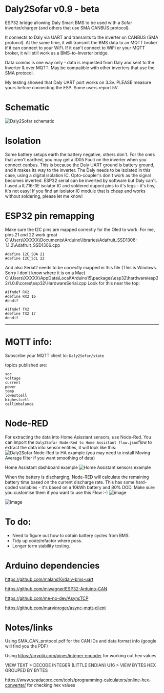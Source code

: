 # Daly2Sofar v0.9 - beta
ESP32 bridge allowing Daly Smart BMS to be used with a Sofar inverter/charger (and others that use SMA CANBUS protocol).

It connects to Daly via UART and transmits to the inverter on CANBUS (SMA protocol).
At the same time, it will transmit the BMS data to an MQTT broker if it can connect to your WiFi.
If it can't connect to WiFi or your MQTT broker, it will still work as a BMS-to-Inverter bridge.

Data comms is one way only - data is requested from Daly and sent to the Inverter & over MQTT.
May be compatible with other inverters that use the SMA protocol.

My testing showed that Daly UART port works on 3.3v. PLEASE measure yours before connecting the ESP. Some users report 5V.

# Schematic
![Daly2Sofar schematic](https://user-images.githubusercontent.com/43951291/164440895-b26a7267-7dd1-4e10-8e55-49fe68698d4c.jpg)




# Isolation
Some battery setups earth the battery negative, others don't.
For the ones that aren't earthed, you may get a ID05 Fault on the inverter when you connect canbus.
This is because the Daly UART ground is battery ground, and it makes its way to the inverter.
The Daly needs to be isolated in this case, using a digital isolation IC.
Opto-coupler's don't work as the signal becomes inverted. ESP32 serial can be inverted by software but Daly can't.
I used a IL716-3E isolator IC and soldered dupont pins to it's legs - it's tiny, it's not easy!
If you find an isolator IC module that is cheap and works without soldering, please let me know!


# ESP32 pin remapping
Make sure the I2C pins are mapped correctly for the Oled to work. For me, pins 21 and 22 work great
C:\Users\XXXXX\Documents\Arduino\libraries\Adafruit_SSD1306-1.1.2\Adafruit_SSD1306.cpp
```
#define I2C_SDA 21
#define I2C_SCL 22
```

And also Serial2 needs to be correctly mapped in this file (This is Windows. Sorry I don't know where it is on a Mac)
C:\Users\XXXXX\AppData\Local\Arduino15\packages\esp32\hardware\esp32\1.0.6\cores\esp32\HardwareSerial.cpp
Look for this near the top:
```
#ifndef RX2
#define RX2 16
#endif

#ifndef TX2
#define TX2 17
#endif
```
******


# MQTT info:
Subscribe your MQTT client to:
```Daly2Sofar/state```

topics published are:
```
soc
voltage
current
power
temp
lowestcell
highestcell
cellimbalance
```

# Node-RED
For extracting the data into Home Asisstant sensors, use Node-Red. You can import the ```Daly2Sofar Node-Red to Home Assistant flow.json```flow to extract the data into sensor entities, it will look like this:
![Daly2Sofar Node-Red to HA example](https://user-images.githubusercontent.com/43951291/164437077-1af12d01-b174-4be1-bb78-2a273e6da55a.jpg)
(you may need to install Moving Average filter if you want smoothing of data)

Home Assistant dashboard example
![Home Assistant sensors example](https://user-images.githubusercontent.com/43951291/164439575-7c585c8e-12b4-412a-9ef5-60dd962c2ea7.jpg)

When the battery is discharging, Node-RED will calculate the remaining battery time based on the current discharge rate.
This has some hard-coded variables - it's based on a 10kWh battery and 80% DOD. Make sure you customise them if you want to use this Flow :-)
![image](https://user-images.githubusercontent.com/43951291/164440385-f34659a5-c4ad-48e3-82c1-d9a69adf85bb.png)

![image](https://user-images.githubusercontent.com/43951291/164440193-95620cbc-c11d-4a18-8acf-261b9363472a.png)


# To do:
- Need to figure out how to obtain battery cycles from BMS.
- Tidy up code/refactor where poss.
- Longer term stability testing.

# Arduino dependencies

https://github.com/maland16/daly-bms-uart

https://github.com/miwagner/ESP32-Arduino-CAN

https://github.com/me-no-dev/AsyncTCP

https://github.com/marvinroger/async-mqtt-client

# Notes/links

Using SMA_CAN_protocol.pdf for the CAN IDs and data format info (google will find you the PDF)

Using https://cryptii.com/pipes/integer-encoder for working out hex values

VIEW TEXT > DECODE INTEGER (LITTLE ENDIAN) U16 > VIEW BYTES HEX GROUPED BY BYTES

https://www.scadacore.com/tools/programming-calculators/online-hex-converter/ for checking hex values

